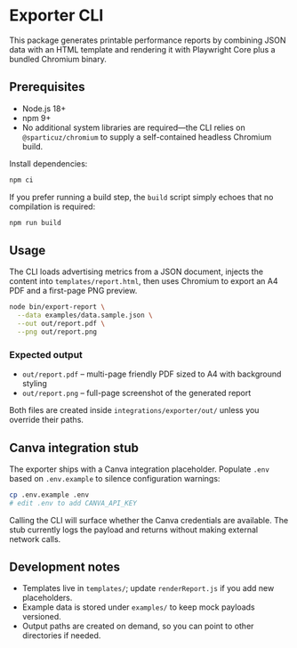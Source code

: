 # Exporter CLI

This package generates printable performance reports by combining JSON data with an HTML template and rendering it with Playwright Core plus a bundled Chromium binary.

## Prerequisites

- Node.js 18+
- npm 9+
- No additional system libraries are required—the CLI relies on `@sparticuz/chromium` to supply a self-contained headless Chromium build.

Install dependencies:

```bash
npm ci
```

If you prefer running a build step, the `build` script simply echoes that no compilation is required:

```bash
npm run build
```

## Usage

The CLI loads advertising metrics from a JSON document, injects the content into `templates/report.html`, then uses Chromium to export an A4 PDF and a first-page PNG preview.

```bash
node bin/export-report \
  --data examples/data.sample.json \
  --out out/report.pdf \
  --png out/report.png
```

### Expected output

- `out/report.pdf` – multi-page friendly PDF sized to A4 with background styling
- `out/report.png` – full-page screenshot of the generated report

Both files are created inside `integrations/exporter/out/` unless you override their paths.

## Canva integration stub

The exporter ships with a Canva integration placeholder. Populate `.env` based on `.env.example` to silence configuration warnings:

```bash
cp .env.example .env
# edit .env to add CANVA_API_KEY
```

Calling the CLI will surface whether the Canva credentials are available. The stub currently logs the payload and returns without making external network calls.

## Development notes

- Templates live in `templates/`; update `renderReport.js` if you add new placeholders.
- Example data is stored under `examples/` to keep mock payloads versioned.
- Output paths are created on demand, so you can point to other directories if needed.
